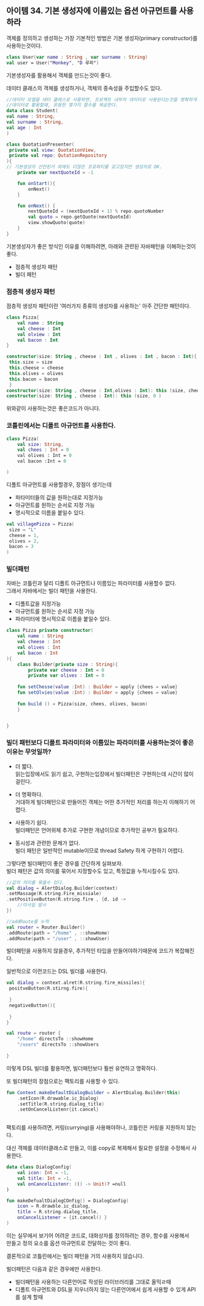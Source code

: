 ﻿
## 아이템 34. 기본 생성자에 이름있는 옵션 아규먼트를 사용하라


객체를 정의하고 생성하는 가장 기본적인 방법은 기본 생성자(primary constructor)를 사용하는것이다.

```kotlin
class User(var name : String , var surname : String)
val user = User("Monkey", "D 루파")

```

기본생성자를 활용해서 객체를 만드는것이 좋다.

데이터 클래스의 객체를 생성하거나, 객체의 종속성을 주입할수도 있다.

```kotlin
//데이터 모델을 데터 클래스로 사용하면, 프로젝트 내부의 데이터로 사용된다는것을 명확하게 알수있고,
//데이터로 활용할때, 유용한 몇가지 함수를 제공한다.
data class Student(
val name : String,
val surname : String,
val age : Int
)
```

```kotlin
class QuotationPresenter(
 private val view: QuotationView,
 private val repo: QutationRepository
){
// 기본생성자 선언된거 외에도 더많은 프로퍼티를 갖고있지만 생성자로 OK.
	private var nextQuoteId = -1

	fun onStart(){
 		onNext()
	}

	fun onNext() {
 		nextQuoteId = (nextQuoteId + 1) % repo.quotoNumber
 		val quoto = repo.getQuote(nextQuoteId)
    	view.showQuoto(quote)
	}
}

```

기본생성자가 좋은 방식인 이유를 이해하려면, 아래와 관련된 자바패턴을 이해하는것이 좋다.

-   점층적 생성자 패턴
-   빌더 패턴

### 점층적 생성자 패턴

점층적 생성자 패턴이란 '여러가지 종류의 생성자를 사용하는' 아주 간단한 패턴이다.

```kotlin
class Pizza{
	val name : String
    val cheese : Int
    val olview : Int
    val bacon : Int
}

constructor(size: String , cheese : Int , olives : Int , bacon : Int){
 this.size = size
 this.cheese = cheese
 this.olives = olives
 this.bacon = bacon
 }
constructor(size: String , cheese : Int,olives : Int): this (size, cheese, 0)
constructor(size: String , cheese : Int): this (size, 0 )

```

위와같이 사용하는것은 좋은코드가 아니다.

### 코틀린에서는 디폴트 아규먼트를 사용한다.

```kotlin
class Pizza(
	val size: String,
    val chees : Int = 0
    val olives : Int = 0
    val bacon :Int = 0

)
```

디폴트 아규먼트를 사용할경우, 장점이 생기는데

-   파타미터들의 값을 원하는대로 지정가능
-   아규먼트를 원하는 순서로 지정 가능
-   명시적으로 이름을 붙일수 있다.

```kotlin
val villagePizza = Pizza(
 size = "L"
 cheese = 1,
 olives = 2,
 bacon = 3
)

```

### 빌더패턴

자바는 코틀린과 달리 디폴트 아규먼트나 이름있는 파라미터를 사용할수 없다.  
그래서 자바에서는 빌더 패턴을 사용한다.

-   디폴트값을 지정가능
-   아규먼트를 원하는 순서로 지정 가능
-   파라미터에 명시적으로 이름을 붙일수 있다.

```kotlin
class Pizza private constructor(
	val name : String
    val cheese : Int
    val olives : Int
    val bacon : Int
){
	class Builder(private size : String){
    	private var cheese : Int = 0
    	private var olives : Int = 0
        
    fun setChesse(value :Int) : Builder = apply {chees = value}
    fun setOlvies(value :Int) : Builder = apply {chees = value}
    
   	fun build () = Pizza(size, chees, olives, bacon)
    }
    

}
```

### 빌더 패턴보다 디폴트 파라미터와 이름있는 파라미터를 사용하는것이 좋은이유는 무엇일까?

-   더 짧다.  
    읽는입장에서도 읽기 쉽고, 구현하는입장에서 빌더패턴은 구현하는데 시간이 많이걸린다.
    
-   더 명확하다.  
    거대하게 빌더패턴으로 만들어진 객체는 어떤 추가적인 처리를 하는지 이해하기 어렵다.
    
-   사용하기 쉽다.  
    빌더패턴은 언어위체 추가로 구현한 개념이므로 추가적인 공부가 필요하다.
    
-   동시성과 관련한 문제가 없다.  
    빌더 패턴은 일반적인 mutable이므로 thread Safety 하게 구현하기 어렵다.
    

그렇다면 빌더패턴이 좋은 경우를 간단하게 실펴보자.  
빌더 패턴은 값의 의미를 묶어서 지정할수도 있고, 특정값을 누적시킬수도 있다.

```kotlin
//값의 의미를 묶을수 있다.
val dialog = AlertDialog.Builder(context)
.setMassage(R.string.Fire_missiale)
.setPositiveButton(R.string.fire , {d, id ->
	//미사일 발사
})

//addRoute를 누적
val router = Router.Builder()
.addRoute(path = "/home" , ::showHome)
.addRoute(path = "/user" , ::showUser)


```

빌더패턴을 사용하지 않을경우, 추가적인 타입을 만들어야하기때문에 코드가 복잡해진다.

일반적으로 이런코드는 DSL 빌더를 사용한다.

```kotlin
val dialog = context.alret(R.string.fire_missiles){
 positveButton(R.stirng.fire){
 
 }
 negativeButton(){
 
 }
}

val route = router {
	"/home" directsTo ::showHome
	"/users" directsTo ::showUsers
    
}
```

이렇게 DSL 빌더를 활용하면, 빌더패턴보다 훨씬 유연하고 명확하다.

또 빌더패턴의 장점으로는 팩토리를 사용할 수 있다.

```kotlin
fun Context.makeDefaultDialogBuilder = AlertDialog.Builder(this)
	.setIcon(R.drawable.ic_Dialog)
	.setTitle(R.string.dialog_title)
    .setOnCancelListenr{it.cancel}
    
```

팩토리를 사용하려면, 커링(currying)을 사용해야하나, 코틀린은 커링을 지원하지 않는다.

대신 객체를 데이터클래스로 만들고, 이를 copy로 복제해서 필요한 설정을 수정해서 사용한다.

```kotlin
data class DialogConfig(
	val icon: Int = -1,
	val title: Int = -1,
	val onCancelListenr: (() -> Unit)? =null
)

fun makeDefualtDialogCOnfig() = DialogConfig(
	icon = R.drawble.ic_dialog,
	title = R.string.dialog_title,
	onCancelListener = {it.cancel() }
)

```

이는 실무에서 보기어 어려운 코드로, 대화상자를 정의하려는 경우, 함수를 사용해서  
만들고 정의 요소를 옵션 아규먼트로 전달하는 것이 좋다.

결론적으로 코틀린에서는 빌더 패턴을 거의 사용하지 않습니다.

빌더패턴은 다음과 같은 경우에만 사용한다.

-   빌더패턴을 사용하는 다른언어로 작성된 라이브러리를 그대로 올믹ㄹ때
-   디폴트 아규먼트와 DSL을 지우너하지 않는 다른언어에서 쉽게 사용할 수 있게 API를 설계 할때
